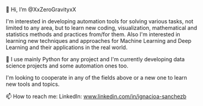 👋 Hi, I’m @XxZeroGravityxX

I'm interested in developing automation tools for solving various tasks, not limited to any area, 
but to learn new coding, visualization, mathematical and statistics methods and practices from/for them.
Also I'm interested in learning new techniques and approaches for Machine Learning and Deep Learning and 
their applications in the real world.

👀 I use mainly Python for any project and I'm currently developing data science projects and some
automation ones too.

I'm looking to cooperate in any of the fields above or a new one to learn new tools and topics.

📫 How to reach me: 
LinkedIn: www.linkedin.com/in/ignacioa-sanchezb
